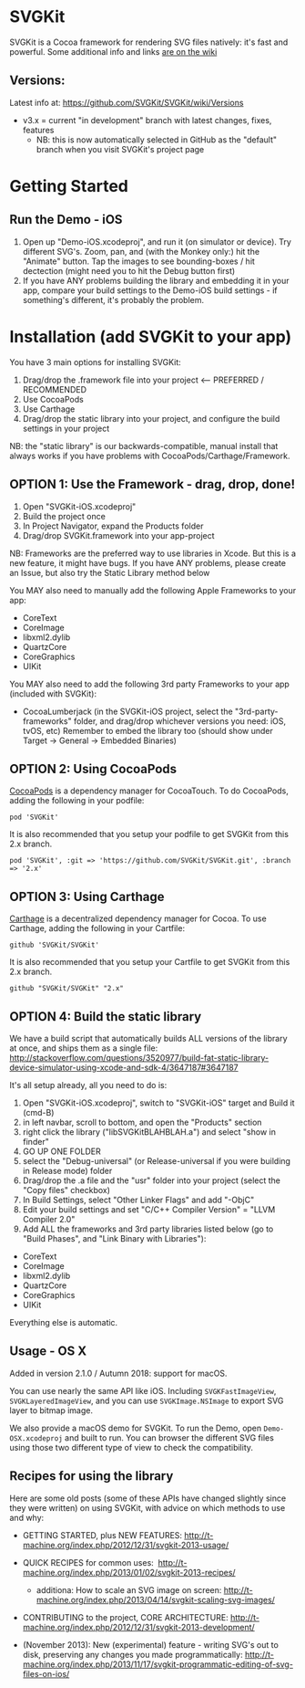 # SVGKit

SVGKit is a Cocoa framework for rendering SVG files natively: it's fast and powerful. Some additional info and links [are on the wiki](https://github.com/SVGKit/SVGKit/wiki)


## Versions:

Latest info at: https://github.com/SVGKit/SVGKit/wiki/Versions

  - v3.x = current "in development" branch with latest changes, fixes, features
    - NB: this is now automatically selected in GitHub as the "default" branch when you visit SVGKit's project page
        
# Getting Started

## Run the Demo - iOS

1. Open up "Demo-iOS.xcodeproj", and run it (on simulator or device). Try different SVG's. Zoom, pan, and (with the Monkey only:) hit the "Animate" button. Tap the images to see bounding-boxes / hit dectection (might need you to hit the Debug button first)
1. If you have ANY problems building the library and embedding it in your app, compare your build settings to the Demo-iOS build settings - if something's different, it's probably the problem.

# Installation (add SVGKit to your app)

You have 3 main options for installing SVGKit:

1. Drag/drop the .framework file into your project <-- PREFERRED / RECOMMENDED
1. Use CocoaPods
1. Use Carthage
1. Drag/drop the static library into your project, and configure the build settings in your project

NB: the "static library" is our backwards-compatible, manual install that always works if you have problems with CocoaPods/Carthage/Framework.

## OPTION 1: Use the Framework - drag, drop, done!

1. Open "SVGKit-iOS.xcodeproj"
1. Build the project once
1. In Project Navigator, expand the Products folder
1. Drag/drop SVGKit.framework into your app-project

NB: Frameworks are the preferred way to use libraries in Xcode. But this is a new feature, it might have bugs. If you have ANY problems, please create an Issue, but also try the Static Library method below

You MAY also need to manually add the following Apple Frameworks to your app:
  - CoreText
  - CoreImage
  - libxml2.dylib
  - QuartzCore
  - CoreGraphics
  - UIKit

You MAY also need to add the following 3rd party Frameworks to your app (included with SVGKit):
  - CocoaLumberjack (in the SVGKit-iOS project, select the "3rd-party-frameworks" folder, and drag/drop whichever versions you need: iOS, tvOS, etc)
    Remember to embed the library too (should show under Target -> General -> Embedded Binaries)
    
## OPTION 2: Using CocoaPods
[CocoaPods](https://github.com/CocoaPods/CocoaPods) is a dependency manager for CocoaTouch. To do CocoaPods, adding the following in your podfile:

```
pod 'SVGKit'
```

It is also recommended that you setup your podfile to get SVGKit from this 2.x branch.

```
pod 'SVGKit', :git => 'https://github.com/SVGKit/SVGKit.git', :branch => '2.x'
```

## OPTION 3: Using Carthage
[Carthage](https://github.com/Carthage/Carthage) is a decentralized dependency manager for Cocoa. To use Carthage, adding the following in your Cartfile:

```
github 'SVGKit/SVGKit'
```

It is also recommended that you setup your Cartfile to get SVGKit from this 2.x branch.

```
github "SVGKit/SVGKit" "2.x"
```

## OPTION 4: Build the static library

We have a build script that automatically builds ALL versions of the library at once, and ships them as a single file: http://stackoverflow.com/questions/3520977/build-fat-static-library-device-simulator-using-xcode-and-sdk-4/3647187#3647187

It's all setup already, all you need to do is:

1. Open "SVGKit-iOS.xcodeproj", switch to "SVGKit-iOS" target and Build it (cmd-B)
3. in left navbar, scroll to bottom, and open the "Products" section
4. right click the library ("libSVGKitBLAHBLAH.a") and select "show in finder"
5. GO UP ONE FOLDER
6. select the "Debug-universal" (or Release-universal if you were building in Release mode) folder
7. Drag/drop the .a file and the "usr" folder into your project (select the "Copy files" checkbox)
8. In Build Settings, select "Other Linker Flags" and add "-ObjC"
9. Edit your build settings and set "C/C++ Compiler Version" = "LLVM Compiler 2.0"
10. Add ALL the frameworks and 3rd party libraries listed below (go to "Build Phases", and "Link Binary with Libraries"):
  - CoreText
  - CoreImage
  - libxml2.dylib
  - QuartzCore
  - CoreGraphics
  - UIKit


Everything else is automatic.

## Usage - OS X

Added in version 2.1.0 / Autumn 2018: support for macOS.

You can use nearly the same API like iOS. Including `SVGKFastImageView`, `SVGKLayeredImageView`, and you can use `SVGKImage.NSImage` to export SVG layer to bitmap image.

We also provide a macOS demo for SVGKit. To run the Demo, open `Demo-OSX.xcodeproj` and built to run. You can browser the different SVG files using those two different type of view to check the compatibility.

## Recipes for using the library

Here are some old posts (some of these APIs have changed slightly since they were written) on using SVGKit, with advice on which methods to use and why:

  - GETTING STARTED, plus NEW FEATURES:  http://t-machine.org/index.php/2012/12/31/svgkit-2013-usage/
  - QUICK RECIPES for common uses:  http://t-machine.org/index.php/2013/01/02/svgkit-2013-recipes/
     - additiona: How to scale an SVG image on screen: http://t-machine.org/index.php/2013/04/14/svgkit-scaling-svg-images/
  - CONTRIBUTING to the project, CORE ARCHITECTURE: http://t-machine.org/index.php/2012/12/31/svgkit-2013-development/
 
  - (November 2013): New (experimental) feature - writing SVG's out to disk, preserving any changes you made programmatically: http://t-machine.org/index.php/2013/11/17/svgkit-programmatic-editing-of-svg-files-on-ios/
